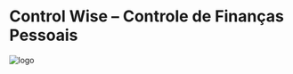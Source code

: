 # Control Wise – Controle de Finanças Pessoais
![logo](https://github.com/leodoprado/controlwise/assets/79430646/6997cccc-7371-4476-82a0-1e451cb3d46b)

